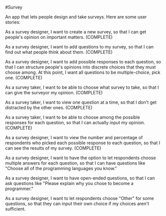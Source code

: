 #Survey

An app that lets people design and take surveys. Here are some user stories:

As a survey designer, I want to create a new survey, so that I can get people's opinion on important matters. (COMPLETE)

As a survey designer, I want to add questions to my survey, so that I can find out what people think about them. (COMPLETE)

As a survey designer, I want to add possible responses to each question, so that I can structure people's opinions into discrete choices that they must choose among. At this point, I want all questions to be multiple-choice, pick one. (COMPLETE)

As a survey taker, I want to be able to choose what survey to take, so that I can give the surveyor my opinion. (COMPLETE)

As a survey taker, I want to view one question at a time, so that I don't get distracted by the other ones. (COMPLETE)

As a survey taker, I want to be able to choose among the possible responses for each question, so that I can actually input my opinion. (COMPLETE)

As a survey designer, I want to view the number and percentage of respondents who picked each possible response to each question, so that I can see the results of my survey. (COMPLETE)

As a survey designer, I want to have the option to let respondents choose multiple answers for each question, so that I can have questions like "Choose all of the programming languages you know."

As a survey designer, I want to have open-ended questions, so that I can ask questions like "Please explain why you chose to become a programmer."

As a survey designer, I want to let respondents choose "Other" for some questions, so that they can input their own choice if my choices aren't sufficient.
